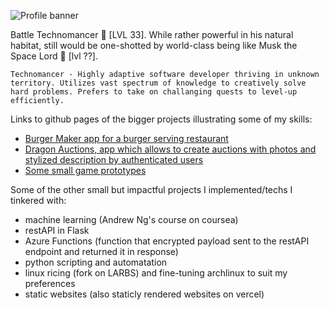 ![Profile banner](https://github.com/Tsubanee/Tsubanee/blob/main/AleX%20Z.png)

Battle Technomancer :robot: [LVL 33]. While rather powerful in his natural 
habitat, still would be one-shotted by world-class being like Musk the 
Space Lord :milky_way: [lvl ??].

```Technomancer - Highly adaptive software developer thriving in unknown territory. Utilizes vast spectrum of knowledge to creatively solve hard problems. Prefers to take on challanging quests to level-up efficiently.```




Links to github pages of the bigger projects illustrating some of my skills:

- [Burger Maker app for a burger serving restaurant](https://github.com/Tsubanee/burger-app)
- [Dragon Auctions, app which allows to create auctions with photos and stylized description by authenticated users](https://github.com/Tsubanee/Flutter)
- [Some small game prototypes](https://github.com/Tsubanee/GameDev)

Some of the other small but impactful projects I implemented/techs I tinkered with:
 - machine learning (Andrew Ng's course on coursea)
 - restAPI in Flask
 - Azure Functions (function that encrypted payload sent to the restAPI endpoint and returned it in response)
 - python scripting and automatation
 - linux ricing (fork on LARBS) and fine-tuning archlinux to suit my preferences
 - static websites (also staticly rendered websites on vercel)
 





